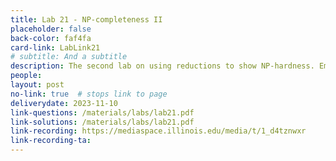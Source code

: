 ```yaml
---
title: Lab 21 - NP-completeness II
placeholder: false
back-color: faf4fa
card-link: LabLink21
# subtitle: And a subtitle
description: The second lab on using reductions to show NP-hardness. Emphasis will be placed on gadget-based reductions.  
people:
layout: post
no-link: true  # stops link to page 
deliverydate: 2023-11-10
link-questions: /materials/labs/lab21.pdf
link-solutions: /materials/labs/lab21.pdf
link-recording: https://mediaspace.illinois.edu/media/t/1_d4tznwxr
link-recording-ta:
---
```










